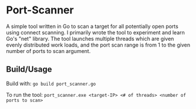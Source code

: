 # Port-Scanner
A simple tool written in Go to scan a target for all potentially open ports using connect scanning. I primarily wrote the tool to experiment and learn Go's "net" library. The tool launches multiple threads which are given evenly distributed work loads, and the port scan range is from 1 to the given number of ports to scan argument. 

## Build/Usage
Build with:
`go build port_scanner.go`

To run the tool:
`port_scanner.exe <target-IP> <# of threads> <number of ports to scan>`
